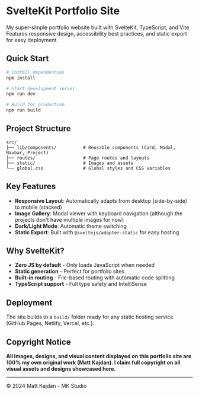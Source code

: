 # SvelteKit Portfolio Site

My super-simple portfolio website built with SvelteKit, TypeScript, and Vite. Features responsive design, accessibility best practices, and static export for easy deployment.

## Quick Start

```bash
# Install dependencies
npm install

# Start development server
npm run dev

# Build for production
npm run build
```

## Project Structure

```
src/
├── lib/components/          # Reusable components (Card, Modal, Navbar, Project)
├── routes/                  # Page routes and layouts
├── static/                  # Images and assets
└── global.css               # Global styles and CSS variables
```

## Key Features

- **Responsive Layout**: Automatically adapts from desktop (side-by-side) to mobile (stacked)
- **Image Gallery**: Modal viewer with keyboard navigation (although the projects don't have multiple images for now)
- **Dark/Light Mode**: Automatic theme switching
- **Static Export**: Built with `@sveltejs/adapter-static` for easy hosting

## Why SvelteKit?

- **Zero JS by default** - Only loads JavaScript when needed
- **Static generation** - Perfect for portfolio sites
- **Built-in routing** - File-based routing with automatic code splitting
- **TypeScript support** - Full type safety and IntelliSense

## Deployment

The site builds to a `build/` folder ready for any static hosting service (GitHub Pages, Netlify, Vercel, etc.).

## Copyright Notice

**All images, designs, and visual content displayed on this portfolio site are 100% my own original work (Matt Kajdan). I claim full copyright on all visual assets and designs showcased here.**

---

© 2024 Matt Kajdan - MK Studio

